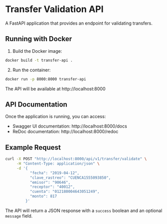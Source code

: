 # Transfer Validation API

A FastAPI application that provides an endpoint for validating transfers.

## Running with Docker

1. Build the Docker image:
```bash
docker build -t transfer-api .
```

2. Run the container:
```bash
docker run -p 8000:8000 transfer-api
```

The API will be available at http://localhost:8000

## API Documentation

Once the application is running, you can access:
- Swagger UI documentation: http://localhost:8000/docs
- ReDoc documentation: http://localhost:8000/redoc

## Example Request

```bash
curl -X POST "http://localhost:8000/api/v1/transfer/validate" \
     -H "Content-Type: application/json" \
     -d '{
           "fecha": "2019-04-12",
           "clave_rastreo": "CUENCA1555093850",
           "emisor": "90646",
           "receptor": "40012",
           "cuenta": "012180004643051249",
           "monto": 817
         }'
```

The API will return a JSON response with a `success` boolean and an optional `message` field. 